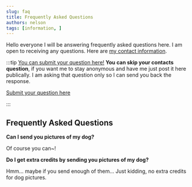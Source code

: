 ```yaml
---
slug: faq
title: Frequently Asked Questions
authors: nelson
tags: [information, ]
---
```


Hello everyone I will be answering frequently asked questions here. I am open to
receiving any questions. Here are [my contact information](/blog/contact). 


<!--truncate-->

:::tip [You can submit your question here!](https://docs.google.com/forms/d/e/1FAIpQLSddepUVJeAYT6WRtZR48EKSe9XRbJ-hxFLGYMaMl1F8Ybp9hA/viewform?usp=sf_link)
**You can skip your contacts question**, if you want me to stay anonymous and have me just
post it here publically. I am asking that question only so I can send you back
the response.

[Submit your question here](https://docs.google.com/forms/d/e/1FAIpQLSddepUVJeAYT6WRtZR48EKSe9XRbJ-hxFLGYMaMl1F8Ybp9hA/viewform?usp=sf_link)

:::

## Frequently Asked Questions

**Can I send you pictures of my dog?**

Of course you can~!


**Do I get extra credits by sending you pictures of my dog?**

Hmm... maybe if you send enough of them... Just kidding, no extra credits for
dog pictures. 
